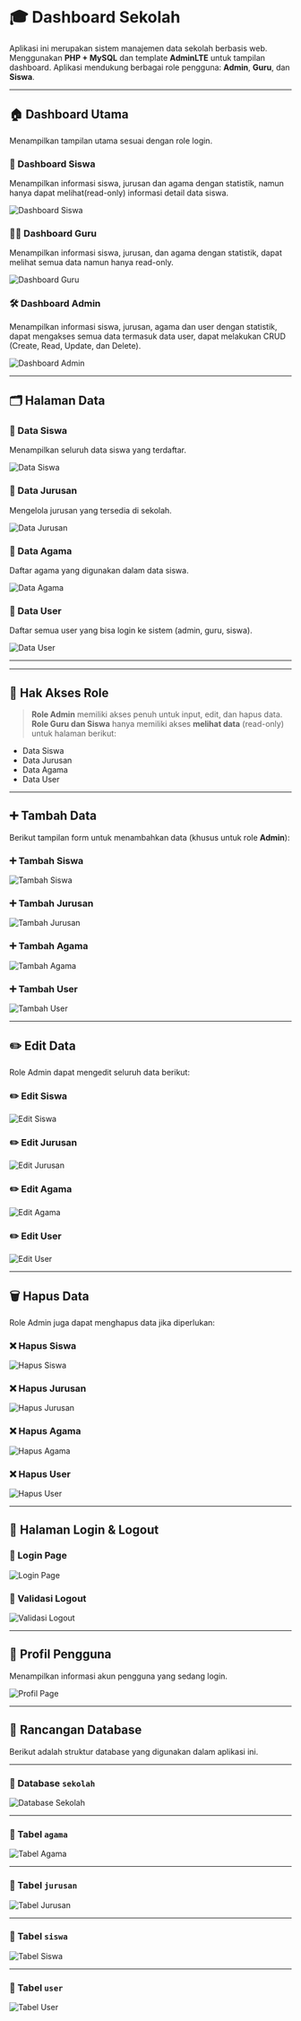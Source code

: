 # 🎓 Dashboard Sekolah

Aplikasi ini merupakan sistem manajemen data sekolah berbasis web. Menggunakan **PHP + MySQL** dan template **AdminLTE** untuk tampilan dashboard. Aplikasi mendukung berbagai role pengguna: **Admin**, **Guru**, dan **Siswa**.

---

## 🏠 Dashboard Utama

Menampilkan tampilan utama sesuai dengan role login.

### 📘 Dashboard Siswa
Menampilkan informasi siswa, jurusan dan agama dengan statistik, namun hanya dapat melihat(read-only) informasi detail data siswa.

![Dashboard Siswa](images/dashboard-siswa.png)

### 🧑‍🏫 Dashboard Guru
Menampilkan informasi siswa, jurusan, dan agama dengan statistik, dapat melihat semua data namun hanya read-only.

![Dashboard Guru](images/dashboard-guru.png)

### 🛠️ Dashboard Admin
Menampilkan informasi siswa, jurusan, agama dan user dengan statistik, dapat mengakses semua data termasuk data user, dapat melakukan CRUD (Create, Read, Update, dan Delete).

![Dashboard Admin](images/dashboard-admin.png)

---

## 🗂️ Halaman Data

### 👥 Data Siswa
Menampilkan seluruh data siswa yang terdaftar.

![Data Siswa](images/datasiswa.png)

### 🏫 Data Jurusan
Mengelola jurusan yang tersedia di sekolah.

![Data Jurusan](images/datajurusan.png)

### 🙏 Data Agama
Daftar agama yang digunakan dalam data siswa.

![Data Agama](images/dataagama.png)

### 🔐 Data User
Daftar semua user yang bisa login ke sistem (admin, guru, siswa).

![Data User](images/datauser.png)

---
---

## 🔧 Hak Akses Role

> **Role Admin** memiliki akses penuh untuk input, edit, dan hapus data.  
> **Role Guru dan Siswa** hanya memiliki akses **melihat data** (read-only) untuk halaman berikut:

- Data Siswa
- Data Jurusan
- Data Agama
- Data User

---

## ➕ Tambah Data

Berikut tampilan form untuk menambahkan data (khusus untuk role **Admin**):

### ➕ Tambah Siswa

![Tambah Siswa](images/tambahsiswa.png)

### ➕ Tambah Jurusan

![Tambah Jurusan](images/tambahjurusan.png)

### ➕ Tambah Agama

![Tambah Agama](images/tambahaagama.png)

### ➕ Tambah User

![Tambah User](images/tambahuser.png)

---

## ✏️ Edit Data

Role Admin dapat mengedit seluruh data berikut:

### ✏️ Edit Siswa
![Edit Siswa](images/editsiswa.png)

### ✏️ Edit Jurusan
![Edit Jurusan](images/editjurusan.png)

### ✏️ Edit Agama
![Edit Agama](images/editagama.png)

### ✏️ Edit User
![Edit User](images/edituser.png)

---

## 🗑️ Hapus Data

Role Admin juga dapat menghapus data jika diperlukan:

### ❌ Hapus Siswa
![Hapus Siswa](images/hapus-siswa.png)

### ❌ Hapus Jurusan
![Hapus Jurusan](images/hapus-jurusan.png)

### ❌ Hapus Agama
![Hapus Agama](images/hapusagama.png)

### ❌ Hapus User
![Hapus User](images/hapususer.png)

---

## 🔐 Halaman Login & Logout

### 🔑 Login Page

![Login Page](images/login-page.png)

### 🚪 Validasi Logout

![Validasi Logout](images/validasi-logout.png)

---

## 👤 Profil Pengguna

Menampilkan informasi akun pengguna yang sedang login.

![Profil Page](images/profil-page.png)

---

## 🧩 Rancangan Database

Berikut adalah struktur database yang digunakan dalam aplikasi ini.

---

### 📄 Database `sekolah`

![Database Sekolah](images/tabelsekolah.png)

---

### 📄 Tabel `agama`

![Tabel Agama](images/tabelagama.png)

---

### 📄 Tabel `jurusan`

![Tabel Jurusan](images/tabeljurusan.png)

---

### 📄 Tabel `siswa`

![Tabel Siswa](images/tabelsiswa.png)

---

### 📄 Tabel `user`

![Tabel User](images/tabeluser.png)
